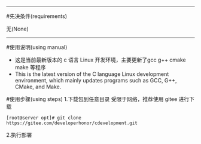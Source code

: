 ***
#先决条件(requirements)

无(None)

***
#使用说明(using manual)
-  这是当前最新版本的 c 语言 Linux 开发环境，主要更新了gcc g++ cmake make 等程序
-  This is the latest version of the C language Linux development environment, which mainly updates programs such as GCC, G++, CMake, and Make.

#使用步骤(using steps)
1.下载包到任意目录
受限于网络，推荐使用 gitee 进行下载
```
[root@server opt]# git clone https://gitee.com/developerhonor/cdevelopment.git

```

2.执行部署

